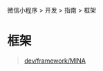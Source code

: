微信小程序 > 开发 > 指南 > 框架

# 框架

> [dev/framework/MINA](https://developers.weixin.qq.com/miniprogram/dev/framework/MINA.html)

